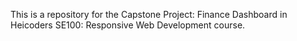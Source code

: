 This is a repository for the Capstone Project: Finance Dashboard in Heicoders SE100: Responsive Web Development course.